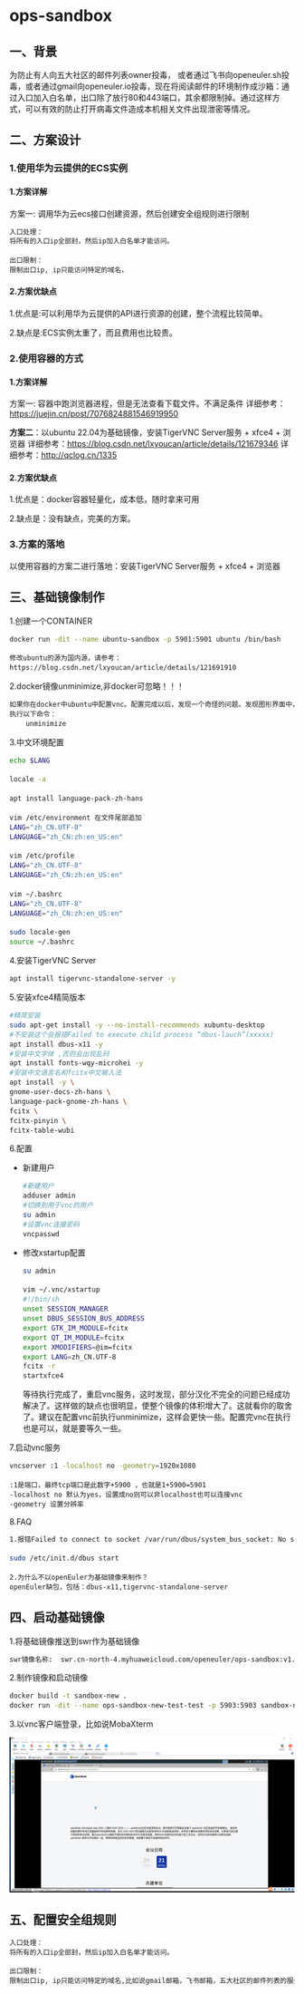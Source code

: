 # ops-sandbox

## 一、背景

为防止有人向五大社区的邮件列表owner投毒， 或者通过飞书向openeuler.sh投毒，或者通过gmail向openeuler.io投毒，现在将阅读邮件的环境制作成沙箱：通过入口加入白名单，出口除了放行80和443端口，其余都限制掉。通过这样方式，可以有效的防止打开病毒文件造成本机相关文件出现泄密等情况。

## 二、方案设计

### 1.使用华为云提供的ECS实例

#### 1.方案详解

方案一: 调用华为云ecs接口创建资源，然后创建安全组规则进行限制

~~~bash
入口处理：
将所有的入口ip全部封，然后ip加入白名单才能访问。

出口限制：
限制出口ip, ip只能访问特定的域名，
~~~

#### 2.方案优缺点

1.优点是:可以利用华为云提供的API进行资源的创建，整个流程比较简单。

2.缺点是:ECS实例太重了，而且费用也比较贵。

### 2.使用容器的方式

#### 1.方案详解

方案一:  容器中跑浏览器进程，但是无法查看下载文件。不满足条件
			   详细参考：https://juejin.cn/post/7076824881546919950

**方案二**：以ubuntu 22.04为基础镜像，安装TigerVNC Server服务 + xfce4 + 浏览器
				详细参考：https://blog.csdn.net/lxyoucan/article/details/121679346
        		详细参考：http://qclog.cn/1335

#### 2.方案优缺点

1.优点是：docker容器轻量化，成本低，随时拿来可用

2.缺点是：没有缺点，完美的方案。

### 3.方案的落地

以使用容器的方案二进行落地：安装TigerVNC Server服务 + xfce4 + 浏览器

## 三、基础镜像制作

1.创建一个CONTAINER

~~~bash
docker run -dit --name ubuntu-sandbox -p 5901:5901 ubuntu /bin/bash

修改ubuntu的源为国内源，请参考：
https://blog.csdn.net/lxyoucan/article/details/121691910
~~~

2.docker镜像unminimize,非docker可忽略！！！

~~~bash
如果你在docker中ubuntu中配置vnc。配置完成以后，发现一个奇怪的问题。发现图形界面中，中文不全面 。有一些地方依然显示的英文的。虽然不影响，但是强迫证受不了。经过我各种研究和尝试，终于找到了原因。因为docker中的ubuntu是精简版本的，有一些软件包被精简了导致。解决办法，就是恢复正常模式。
执行以下命令：
	unminimize
~~~

3.中文环境配置

~~~bash
echo $LANG

locale -a

apt install language-pack-zh-hans

vim /etc/environment 在文件尾部追加
LANG="zh_CN.UTF-8"
LANGUAGE="zh_CN:zh:en_US:en"

vim /etc/profile
LANG="zh_CN.UTF-8"
LANGUAGE="zh_CN:zh:en_US:en"

vim ~/.bashrc
LANG="zh_CN.UTF-8"
LANGUAGE="zh_CN:zh:en_US:en"

sudo locale-gen
source ~/.bashrc
~~~

4.安装TigerVNC Server

~~~bash
apt install tigervnc-standalone-server -y
~~~

5.安装xfce4精简版本

~~~bash
#精简安装
sudo apt-get install -y --no-install-recommends xubuntu-desktop 
#不安装这个会报错Failed to execute child process “dbus-lauch”(xxxxx)
apt install dbus-x11 -y
#安装中文字体 ,否则会出现乱码
apt install fonts-wqy-microhei -y
#安装中文语言名和fcitx中文输入法
apt install -y \
gnome-user-docs-zh-hans \
language-pack-gnome-zh-hans \
fcitx \
fcitx-pinyin \
fcitx-table-wubi
~~~

6.配置

+ 新建用户

  ~~~bash
  #新建用户
  adduser admin
  #切换到用于vnc的用户
  su admin
  #设置vnc连接密码
  vncpasswd
  ~~~

+ 修改xstartup配置

  ~~~bash
  su admin
  
  vim ~/.vnc/xstartup
  #!/bin/sh
  unset SESSION_MANAGER
  unset DBUS_SESSION_BUS_ADDRESS
  export GTK_IM_MODULE=fcitx
  export QT_IM_MODULE=fcitx
  export XMODIFIERS=@im=fcitx
  export LANG=zh_CN.UTF-8
  fcitx -r
  startxfce4
  ~~~

  等待执行完成了，重启vnc服务，这时发现，部分汉化不完全的问题已经成功解决了。这样做的缺点也很明显，使整个镜像的体积增大了。这就看你的取舍了。建议在配置vnc前执行unminimize，这样会更快一些。配置完vnc在执行也是可以，就是要等久一些。

7.启动vnc服务

~~~bash
vncserver :1 -localhost no -geometry=1920x1080

:1是端口，最终tcp端口是此数字+5900 ，也就是1+5900=5901
-localhost no 默认为yes，设置成no则可以非localhost也可以连接vnc
-geometry 设置分辨率
~~~

8.FAQ

~~~BASH
1.报错Failed to connect to socket /var/run/dbus/system_bus_socket: No such file or directory

sudo /etc/init.d/dbus start

2.为什么不以openEuler为基础镜像来制作？
openEuler缺包，包括：dbus-x11,tigervnc-standalone-server
~~~



## 四、启动基础镜像

1.将基础镜像推送到swr作为基础镜像

~~~bash
swr镜像名称:  swr.cn-north-4.myhuaweicloud.com/openeuler/ops-sandbox:v1.0
~~~

2.制作镜像和启动镜像

~~~bash
docker build -t sandbox-new .
docker run -dit --name ops-sandbox-new-test-test -p 5903:5903 sandbox-new:latest
~~~

3.以vnc客户端登录，比如说MobaXterm

![1681262537107](doc/assets/1681262537107.png)

## 五、配置安全组规则

~~~bash
入口处理：
将所有的入口ip全部封，然后ip加入白名单才能访问。

出口限制：
限制出口ip, ip只能访问特定的域名,比如说gmail邮箱，飞书邮箱，五大社区的邮件列表的服务站点，其余都需要封掉。
~~~

